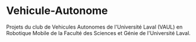 # Vehicule-Autonome
Projets du club de Vehicules Autonomes de l'Université Laval (VAUL) en Robotique Mobile de la Faculté des Sciences et Génie de l'Université Laval.
